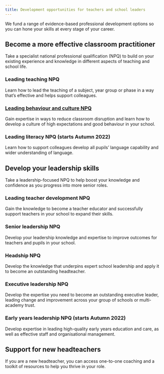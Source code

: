 ```yaml
---
title: Development opportunities for teachers and school leaders 
---
```


We fund a range of evidence-based professional development options so you can hone your skills at every stage of your career.

## Become a more effective classroom practitioner

Take a specialist national professional qualification (NPQ) to build on your existing experience and knowledge in different aspects of teaching and school life.  

### Leading teaching NPQ
Learn how to lead the teaching of a subject, year group or phase in a way that’s effective and helps support colleagues.

### [Leading behaviour and culture NPQ](https://cpd-information-dev.london.cloudapps.digital/sample/)
Gain expertise in ways to reduce classroom disruption and learn how to develop a culture of high expectations and good behaviour in your school.

### Leading literacy NPQ (starts Autumn 2022)
Learn how to support colleagues develop all pupils’ language capability and wider understanding of language.

## Develop your leadership skills

Take a leadership-focused NPQ to help boost your knowledge and confidence as you progress into more senior roles.

### Leading teacher development NPQ
Gain the knowledge to become a teacher educator and successfully support teachers in your school to expand their skills.

### Senior leadership NPQ
Develop your leadership knowledge and expertise to improve outcomes for teachers and pupils in your school.

### Headship NPQ
Develop the knowledge that underpins expert school leadership and apply it to become an outstanding headteacher.

### Executive leadership NPQ
Develop the expertise you need to become an outstanding executive leader, leading change and improvement across your group of schools or multi-academy trust.

### Early years leadership NPQ (starts Autumn 2022)
Develop expertise in leading high-quality early years education and care, as well as effective staff and organisational management.

## Support for new headteachers

If you are a new headteacher, you can access one-to-one coaching and a toolkit of resources to help you thrive in your role.

